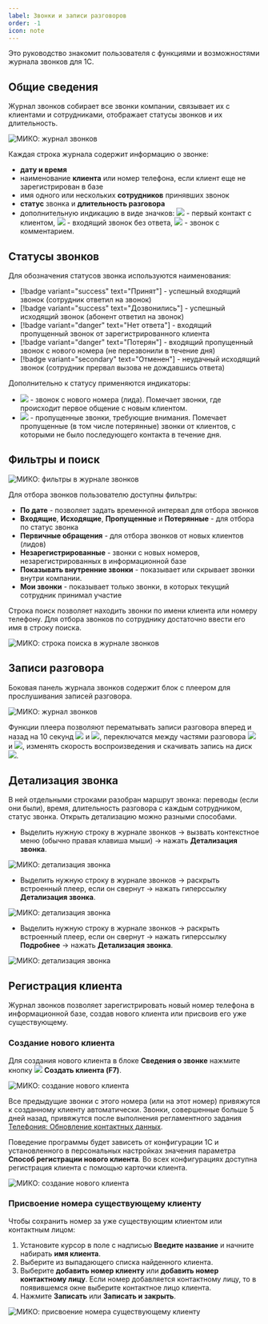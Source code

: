 ```yaml
---
label: Звонки и записи разговоров
order: -1
icon: note
---
```

Это руководство знакомит пользователя с функциями и возможностями журнала звонков для 1С.  
## Общие сведения
Журнал звонков собирает все звонки компании, связывает их с клиентами и сотрудниками, отображает статусы
звонков и их длительность.

<img class="miko-shadow img-zoomable"  
    src="/assets/journal/overall_0.png"
    data-original="/assets/journal/overall_0.png"
    srcset="/assets/journal/overall_0_prev.png 1x, /assets/journal/overall_0.png 2x"
    alt="МИКО: журнал звонков"
/> 

Каждая строка журнала содержит информацию о звонке:
- **дату и время**
- наименование **клиента** или номер телефона, если клиент еще не зарегистрирован в базе
- имя одного или нескольких **сотрудников** принявших звонок
- **статус** звонка и **длительность разговора**
- дополнительную индикацию в виде значков: ![](~/assets/journal/new-customer.png) - первый контакт с
  клиентом, ![](~/assets/journal/warning.png) - входящий звонок без ответа, ![](~/assets/journal/comment.png) -
  звонок с комментарием.
  
## Статусы звонков

Для обозначения статусов звонка используются наименования:
- [!badge variant="success" text="Принят"] - успешный входящий звонок (сотрудник ответил на звонок)
- [!badge variant="success" text="Дозвонились"] - успешный исходящий звонок (абонент ответил на звонок)
- [!badge variant="danger" text="Нет ответа"] - входящий пропущенный звонок от зарегистрированного клиента
- [!badge variant="danger" text="Потерян"] - входящий пропущенный звонок с нового номера (не перезвонили в течение дня)
- [!badge variant="secondary" text="Отменен"] - неудачный исходящий звонок (сотрудник прервал вызова не дождавшись
  ответа) 

Дополнительно к статусу применяются индикаторы:
- ![](~/assets/journal/new-customer.png) - звонок с нового номера (лида). Помечает звонки, где происходит первое общение
  с новым клиентом.
- ![](~/assets/journal/warning.png) - пропущенные звонки, требующие внимания. Помечает пропущенные (в том числе
  потерянные) звонки от клиентов, с которыми не было последующего контакта в течение дня.

## Фильтры и поиск

<img class="miko-shadow"  
    src="/assets/journal/filtri_0.png"
    alt="МИКО: фильтры в журнале звонков"
/> 

Для отбора звонков пользователю доступны фильтры:
- **По дате** - позволяет задать временной интервал для отбора звонков
- **Входящие**, **Исходящие**, **Пропущенные** и **Потерянные** - для отбора по статус звонка
- **Первичные обращения** - для отбора звонков от новых клиентов (лидов)
- **Незарегистрированные** - звонки с новых номеров, незарегистрированных в информационной базе
- **Показывать внутренние звонки** - показывает или скрывает звонки внутри компании.
- **Мои звонки** - показывает только звонки, в которых текущий сотрудник принимал участие

Строка поиск позволяет находить звонки по имени клиента или номеру телефону. Для отбора звонков по сотруднику
достаточно ввести его имя в строку поиска.

<img class="miko-shadow play-on-hover"  
    src="/assets/journal/jur_str_poisk.gif"
    alt="МИКО: строка поиска в журнале звонков"
/> 

## Записи разговора

Боковая панель журнала звонков содержит блок с плеером для прослушивания записей разговора.

<img class="miko-shadow img-zoomable"  
    src="/assets/journal/records_0.png"
    data-original="/assets/journal/records_0.png"
    srcset="/assets/journal/records_0_prev.png 1x, /assets/journal/records_0.png 2x"
    alt="МИКО: журнал звонков"
/> 

Функции плеера позволяют перематывать записи разговора вперед и назад на 10 секунд
![](~/assets/journal/replay-10.png) и ![](~/assets/journal/forward-10.png), переключатся между частями
разговора ![](~/assets/journal/skip-previous.png) и ![](~/assets/journal/skip-next.png),
изменять скорость воспроизведения и скачивать запись на диск ![](~/assets/journal/download.png).

## Детализация звонка
В ней отдельными строками разобран маршрут звонка: переводы (если они были), время, длительность разговора с каждым сотрудником, статус звонка.
Открыть детализацию можно разными способами.
- Выделить нужную строку в журнале звонков -> вызвать контекстное меню (обычно правая клавиша мыши) -> нажать **Детализация звонка**.

<img class="miko-shadow play-on-hover"  
    src="/assets/journal/detal_zv_0.gif"
    alt="МИКО: детализация звонка"
/> 

- Выделить нужную строку в журнале звонков -> раскрыть встроенный плеер, если он свернут -> нажать гиперссылку **Детализация звонка**.

<img class="miko-shadow play-on-hover"  
    src="/assets/journal/detal_zv_1.gif"
    alt="МИКО: детализация звонка"
/> 

- Выделить нужную строку в журнале звонков -> раскрыть встроенный плеер, если он свернут -> нажать гиперссылку **Подробнее** -> нажать **Детализация звонка**.  

<img class="miko-shadow play-on-hover"  
    src="/assets/journal/detal_zv_2.gif"
    alt="МИКО: детализация звонка"
/>      

## Регистрация клиента

Журнал звонков позволяет зарегистрировать новый номер телефона в информационной базе, создав нового клиента или
присвоив его уже существующему.

### Создание нового клиента
Для создания нового клиента в блоке **Сведения о звонке** нажмите кнопку ![](/assets/journal/customer-creation_0.png) **Создать клиента (F7)**.

<img class="miko-shadow play-on-hover"  
    src="/assets/journal/sozdanie_klienta.gif"
    alt="МИКО: создание нового клиента"
/> 

Все предыдущие звонки с этого номера (или на этот номер) привяжутся к созданному клиенту автоматически. Звонки, совершенные больше 5 дней назад, привяжутся после выполнения регламентного задания <a href='https://docs.telefon1c.ru/root-guides/reglam_zadan#%D0%BE%D0%B1%D0%BD%D0%BE%D0%B2%D0%BB%D1%8F%D1%82%D1%8C-%D0%BA%D0%BE%D0%BD%D1%82%D0%B0%D0%BA%D1%82%D0%BD%D1%8B%D0%B5-%D0%B4%D0%B0%D0%BD%D0%BD%D1%8B%D0%B5' target="_blank">Телефония: Обновление контактных данных</a>.

Поведение программы будет зависеть от конфигурации 1С и установленного в персональных настройках значения параметра
**Способ регистрации нового клиента**. Во всех конфигурациях доступна регистрация клиента с помощью карточки клиента.

<img class="miko-shadow img-zoomable"  
    src="/assets/journal/customer-creation_1.png"
    data-original="/assets/journal/customer-creation_1.png"
    srcset="/assets/journal/customer-creation_1_prev.png 1x, /assets/journal/customer-creation_1.png 2x"
    alt="МИКО: создание нового клиента"
/>

### Присвоение номера существующему клиенту
Чтобы сохранить номер за уже существующим клиентом или контактным лицом:
1. Установите курсор в поле с надписью **Введите название** и начните набирать **имя клиента**.
2. Выберите из выпадающего списка найденного клиента.
3. Выберите **добавить номер клиенту** или **добавить номер контактному лицу**. Если номер добавляется контактному лицу,
   то в появившемся окне выберите контактное лицо клиента.
4. Нажмите **Записать** или **Записать и закрыть**.

<img class="miko-shadow play-on-hover"  
    src="/assets/journal/phone-assign.gif"
    alt="МИКО: присвоение номера существующему клиенту"
/> 